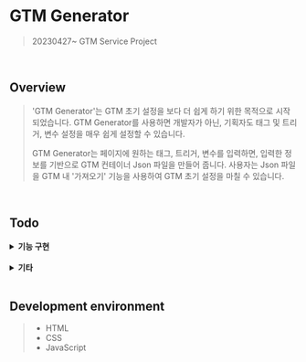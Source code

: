 # GTM Generator

> 20230427~
> GTM Service Project

<br>

## Overview

> 'GTM Generator'는 GTM 초기 설정을 보다 더 쉽게 하기 위한 목적으로 시작되었습니다.
> GTM Generator를 사용하면 개발자가 아닌, 기획자도 태그 및 트리거, 변수 설정을 매우 쉽게 설정할 수 있습니다.
>
> GTM Generator는 페이지에 원하는 태그, 트리거, 변수를 입력하면, 입력한 정보를 기반으로 GTM 컨테이너 Json 파일을 만들어 줍니다.
> 사용자는 Json 파일을 GTM 내 '가져오기' 기능을 사용하여 GTM 초기 설정을 마칠 수 있습니다.

<br>

## Todo

<details><summary> <b>기능 구현</b> </summary>
  
* 각 input태그 값 추출하여 배열로 저장(05.11 완료) 
* 배열로 저장된 태그 정보 태그 리스트 출력(05.11 완료)
* 태그 생성 후 모달창 내 input태그 값 초기화(05.11 완료)
* 구성태그 input값으로 데이터 설정(05.11 완료)
* 맞춤 이벤트 디자인 및 기능 구현(05.13 완료)
* 이벤트 태그 데이터 디자인 설정(05.13 완료)
* 이벤트 태그 기능 구현(05.16 완료)
* 모달창 디자인 수정(05.21 완료)
* 태그 생성 후 모달폼(editor) 초기화(05.21 완료)
* dialog창 구현(05.26 완료)
* 예외처리 함수 생성(05.26 완료)
* 모든 예외처리 구현(06.05 완료)
* cid값 당사쿠키 설정(특정 문자가 포함할 시)(06.13 완료)
* 전자상거래 구현(06.13 완료)
* 태그 삭제 기능
* 태그 수정 기능
* 첫 화면에서 태그 선택 시 설정된 값 확인
* 명명 규칙 준수하여 변수명 수정
* 리펙토링
  
</details>
<br>

<details><summary> <b>기타</b> </summary>
 
* changeTagType, changeTriType함수 레이아웃 변경 코드 수정
  
</details>
<br>

## Development environment

> - HTML
> - CSS
> - JavaScript
